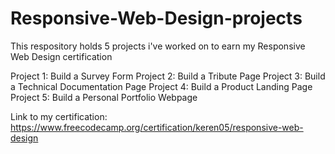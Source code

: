 # Responsive-Web-Design-projects
This respository holds 5 projects i've worked on to earn my Responsive Web Design certification

Project 1:  Build a Survey Form
Project 2:  Build a Tribute Page
Project 3:  Build a Technical Documentation Page
Project 4:  Build a Product Landing Page
Project 5:  Build a Personal Portfolio Webpage

Link to my certification: https://www.freecodecamp.org/certification/keren05/responsive-web-design
